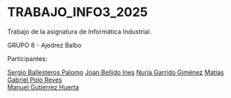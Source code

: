 # TRABAJO_INFO3_2025
 Trabajo de la asignatura de Informática Industrial.

 GRUPO 8 - Ajedrez Balbo
 
 Participantes:
 
 [Sergio Ballesteros Palomo](https://github.com/Sergius842) 
 [Joan Bellido Ines](https://github.com/JoanBellido) 
 [Nuria Garrido Giménez](https://github.com/Nuria0509) 
 [Matías Gabriel Polo Reyes](https://github.com/matiaspolo)  
 [Manuel Gutierrez Huerta](https://github.com/Manuelguti99) 

